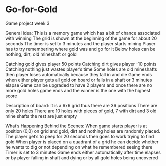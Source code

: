 # Go-for-Gold
Game project week 3

General idea:
This is  a memory game which has a bit of chance associated with winning
The grid is shown at the beginning of the game for about 20 seconds
The timer is set to 3 minutes and the player starts mining
Player has to try remembering where gold was and go for it 
Below holes can be nothing, dirt, old mineshaft or gold

Catching gold gives player 50 points
Catching dirt gives player -10 points
Catching nothing just wastes player’s time
Some holes are old mineshafts then player loses automatically because they fall in and die
Game ends when either player gets all gold on board or falls in a shaft or 3 minutes elapse
Game can be upgraded to have 2 players and once there are no more gold holes game ends and the winner is the one with the highest score

Description of board:
It is a 6x6 grid thus there are 36 positions
There are only 20 holes 
There are 10 holes with pieces of gold, 7 with dirt and 3 old mine shafts the rest are just empty

What’s Happening Behind the Scenes:
When game starts player is at position (0,0) on grid and gold, dirt and nothing holes are randomly placed.
The player get’s to peep for 20 seconds then goes to work trying to find gold 
When player is placed on a quadrant of a grid he can decide whether he wants to dig or not depending on what he remembered seeing there
Timer is set to 3 minutes
Game ends either automatically after time elapses or by player falling in shaft and dying or by all gold holes being uncovered


